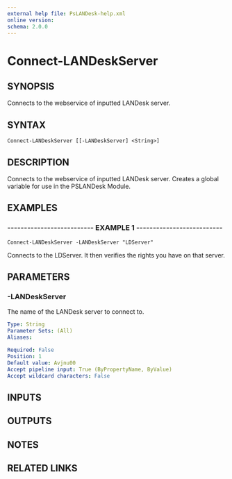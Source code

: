 ```yaml
---
external help file: PsLANDesk-help.xml
online version: 
schema: 2.0.0
---
```


# Connect-LANDeskServer
## SYNOPSIS
Connects to the webservice of inputted LANDesk server.

## SYNTAX

```
Connect-LANDeskServer [[-LANDeskServer] <String>]
```

## DESCRIPTION
Connects to the webservice of inputted LANDesk server.
Creates a global variable for use in the PSLANDesk Module.

## EXAMPLES

### -------------------------- EXAMPLE 1 --------------------------
```
Connect-LANDeskServer -LANDeskServer "LDServer"
```

Connects to the LDServer.
It then verifies the rights you have on that server.

## PARAMETERS

### -LANDeskServer
The name of the LANDesk server to connect to.

```yaml
Type: String
Parameter Sets: (All)
Aliases: 

Required: False
Position: 1
Default value: Avjnu00
Accept pipeline input: True (ByPropertyName, ByValue)
Accept wildcard characters: False
```

## INPUTS

## OUTPUTS

## NOTES

## RELATED LINKS

